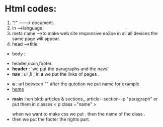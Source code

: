 # Html codes:
1.  "!" ---> document.
2. ln -->language
3. meta name -->to make web site responsive ea3ne in all all devices the same page will appear.
4. head -->title
* body :
- header,main,footer.
- **header** :
'we put the paragraphs and the navs'
- **nav** : ul ,li ,  in **a** we put the links of pages <a href="" ></a> .
* **a** : url between "" after the qutotion we put name for example   <li><a href="here we put the path for example contact.html"> home</a></li>
- **main** :hon bktb articles & sections,, article--section--p "paragraph" or put them in classes < p class ="name" > </P> when we want to make css we put . then the name of the class .
- then we put the footer the rights part.
